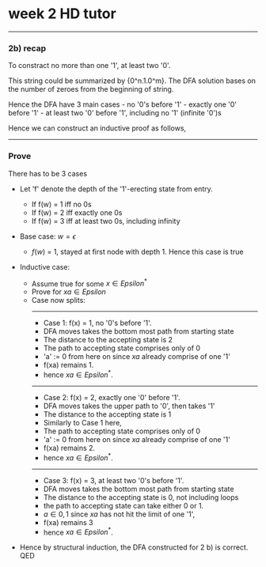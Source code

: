 # week 2 HD tutor

___

### 2b) recap

To constract no more than one '1', at least two '0'.

This string could be summarized by {0^n.1.0^m}.
The DFA solution bases on the number of zeroes from the beginning of string.

Hence the DFA have 3 main cases
    - no '0's before '1'
    - exactly one '0' before '1'
    - at least two '0' before '1', including no '1' (infinite '0')s

Hence we can construct an inductive proof as follows,

___

### Prove
There has to be 3 cases
- Let 'f' denote the depth of the '1'-erecting state from entry.
    - If f(w) = 1       iff no 0s
    - If f(w) = 2       iff exactly one 0s
    - If f(w) = 3       iff at least two 0s, including infinity
    
- Base case: $w = \epsilon$
    - $f(w)$ = 1, stayed at first node with depth 1. Hence this case is true

- Inductive case: 
    - Assume true for some $x \in Epsilon^*$
    - Prove for $xa \in Epsilon$ 
    - Case now splits:
        ___
        - Case 1: f(x) = 1, no '0's before '1'.
        - DFA moves takes the bottom most path from starting state
        - The distance to the accepting state is 2
        - The path to accepting state comprises only of 0
        - 'a' := 0 from here on since $xa$ already comprise of one '1'
        - f(xa) remains 1.
        - hence $xa \in Epsilon^*$.
        ___
        - Case 2: f(x) = 2, exactly one '0' before '1'.
        - DFA moves takes the upper path to '0', then takes '1'
        - The distance to the accepting state is 1
        - Similarly to Case 1 here,
        - The path to accepting state comprises only of 0
        - 'a' := 0 from here on since $xa$ already comprise of one '1'
        - f(xa) remains 2.
        - hence $xa \in Epsilon^*$.
        ___
        - Case 3: f(x) = 3, at least two '0's before '1'.
        - DFA moves takes the bottom most path from starting state
        - The distance to the accepting state is 0, not including loops
        - the path to accepting state can take either 0 or 1.
        - $a \in {0, 1}$ since $xa$ has not hit the limit of one '1', 
        - f(xa) remains 3
        - hence $xa \in Epsilon^*$.

- Hence by structural induction, the DFA constructed for 2 b) is correct. QED
